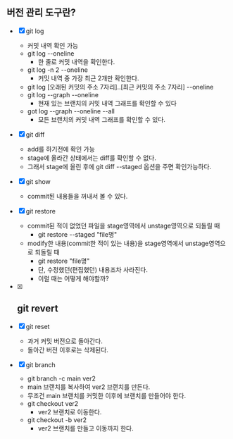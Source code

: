 ## 버전 관리 도구란?

- [x] git log
  - 커밋 내역 확인 가능
  - git log --oneline
    - 한 줄로 커밋 내역을 확인한다.
  - git log -n 2 --oneline
    - 커밋 내역 중 가장 최근 2개만 확인한다.
  - git log [오래된 커밋의 주소 7자리]..[최근 커밋의 주소 7자리] --oneline
  - git log --graph --oneline
    - 현재 있는 브랜치의 커밋 내역 그래프를 확인할 수 있다
  - got log --graph --oneline --all
    - 모든 브랜치의 커밋 내역 그래프를 확인할 수 있다.
- [x] git diff
  - add를 하기전에 확인 가능
  - stage에 올라간 상태에서는 diff를 확인할 수 없다.
  - 그래서 stage에 올린 후에 git diff --staged 옵션을 주면 확인가능하다.
    
- [x] git show
  - commit된 내용들을 꺼내서 볼 수 있다.
    
- [x] git restore
  - commit된 적이 없었던 파일을 stage영역에서 unstage영역으로 되돌릴 때
    - git restore --staged "file명"   
  - modify한 내용(commit한 적이 있는 내용)을 stage영역에서 unstage영역으로 되돌릴 때
    - git restore "file명"
    - 단, 수정했던(편집했던) 내용조차 사라진다.
    - 이럴 때는 어떻게 해야할까?
    
- [x] git revert 
  - 
  
- [x] git reset
  - 과거 커밋 버전으로 돌아간다.
  - 돌아간 버전 이후로는 삭제된다.
  
- [x] git branch
  -  git branch -c main ver2
    - main 브랜치를 복사하여 ver2 브랜치를 만든다.
    - 무조건 main 브랜치를 커밋한 이후에 브랜치를 만들어야 한다.
  - git checkout ver2
    - ver2 브랜치로 이동한다.
  - git checkout -b ver2
    - ver2 브랜치를 만들고 이동까지 한다.
